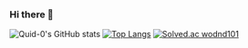 ### Hi there 👋

<!--
**QuiD-0/QuiD-0** is a ✨ _special_ ✨ repository because its `README.md` (this file) appears on your GitHub profile.

Here are some ideas to get you started:

- 🔭 I’m currently working on ...
- 🌱 I’m currently learning ...
- 👯 I’m looking to collaborate on ...
- 🤔 I’m looking for help with ...
- 💬 Ask me about ...
- 📫 How to reach me: ...
- 😄 Pronouns: ...
- ⚡ Fun fact: ...
-->


![Quid-0's GitHub stats](https://github-readme-stats.vercel.app/api?username=Quid-0&show_icons=true&bg_color=30,e96443,904e95&title_color=fff&text_color=fff&icon_color=fff)
[![Top Langs](https://github-readme-stats.vercel.app/api/top-langs/?username=Quid-0&layout=compact&title_color=000)](https://github.com/Quid-0/github-readme-stats)
[![Solved.ac wodnd101](http://mazassumnida.wtf/api/v2/generate_badge?boj=wodnd101)](https://solved.ac/wodnd101)
